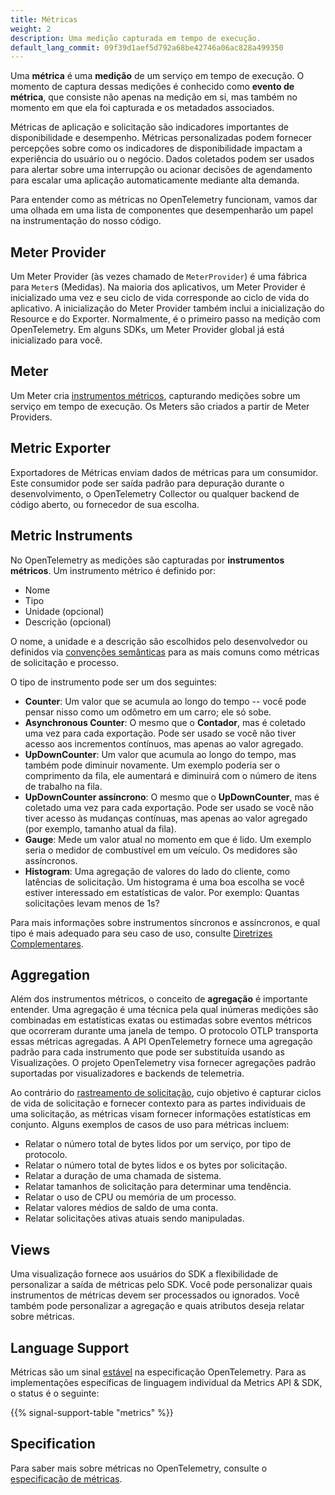 ```yaml
---
title: Métricas
weight: 2
description: Uma medição capturada em tempo de execução.
default_lang_commit: 09f39d1aef5d792a68be42746a06ac828a499350
---
```


Uma **métrica** é uma **medição** de um serviço em tempo de execução. O momento
de captura dessas medições é conhecido como **evento de métrica**, que consiste
não apenas na medição em si, mas também no momento em que ela foi capturada e os
metadados associados.

Métricas de aplicação e solicitação são indicadores importantes de
disponibilidade e desempenho. Métricas personalizadas podem fornecer percepções
sobre como os indicadores de disponibilidade impactam a experiência do usuário
ou o negócio. Dados coletados podem ser usados para alertar sobre uma
interrupção ou acionar decisões de agendamento para escalar uma aplicação
automaticamente mediante alta demanda.

Para entender como as métricas no OpenTelemetry funcionam, vamos dar uma olhada
em uma lista de componentes que desempenharão um papel na instrumentação do
nosso código.

## Meter Provider

Um Meter Provider (às vezes chamado de `MeterProvider`) é uma fábrica para
`Meter`s (Medidas). Na maioria dos aplicativos, um Meter Provider é inicializado
uma vez e seu ciclo de vida corresponde ao ciclo de vida do aplicativo. A
inicialização do Meter Provider também inclui a inicialização do Resource e do
Exporter. Normalmente, é o primeiro passo na medição com OpenTelemetry. Em
alguns SDKs, um Meter Provider global já está inicializado para você.

## Meter

Um Meter cria [instrumentos métricos](#metric-instruments), capturando medições
sobre um serviço em tempo de execução. Os Meters são criados a partir de Meter
Providers.

## Metric Exporter

Exportadores de Métricas enviam dados de métricas para um consumidor. Este
consumidor pode ser saída padrão para depuração durante o desenvolvimento, o
OpenTelemetry Collector ou qualquer backend de código aberto, ou fornecedor de
sua escolha.

## Metric Instruments

No OpenTelemetry as medições são capturadas por **instrumentos métricos**. Um
instrumento métrico é definido por:

- Nome
- Tipo
- Unidade (opcional)
- Descrição (opcional)

O nome, a unidade e a descrição são escolhidos pelo desenvolvedor ou definidos
via [convenções semânticas](/docs/specs/semconv/general/metrics/) para as mais
comuns como métricas de solicitação e processo.

O tipo de instrumento pode ser um dos seguintes:

- **Counter**: Um valor que se acumula ao longo do tempo -- você pode pensar
  nisso como um odômetro em um carro; ele só sobe.
- **Asynchronous Counter**: O mesmo que o **Contador**, mas é coletado uma vez
  para cada exportação. Pode ser usado se você não tiver acesso aos incrementos
  contínuos, mas apenas ao valor agregado.
- **UpDownCounter**: Um valor que acumula ao longo do tempo, mas também pode
  diminuir novamente. Um exemplo poderia ser o comprimento da fila, ele
  aumentará e diminuirá com o número de itens de trabalho na fila.
- **UpDownCounter assíncrono**: O mesmo que o **UpDownCounter**, mas é coletado
  uma vez para cada exportação. Pode ser usado se você não tiver acesso às
  mudanças contínuas, mas apenas ao valor agregado (por exemplo, tamanho atual
  da fila).
- **Gauge**: Mede um valor atual no momento em que é lido. Um exemplo seria o
  medidor de combustível em um veículo. Os medidores são assíncronos.
- **Histogram**: Uma agregação de valores do lado do cliente, como latências de
  solicitação. Um histograma é uma boa escolha se você estiver interessado em
  estatísticas de valor. Por exemplo: Quantas solicitações levam menos de 1s?

Para mais informações sobre instrumentos síncronos e assíncronos, e qual tipo é
mais adequado para seu caso de uso, consulte
[Diretrizes Complementares](/docs/specs/otel/metrics/supplementary-guidelines/).

## Aggregation

Além dos instrumentos métricos, o conceito de **agregação** é importante
entender. Uma agregação é uma técnica pela qual inúmeras medições são combinadas
em estatísticas exatas ou estimadas sobre eventos métricos que ocorreram durante
uma janela de tempo. O protocolo OTLP transporta essas métricas agregadas. A API
OpenTelemetry fornece uma agregação padrão para cada instrumento que pode ser
substituída usando as Visualizações. O projeto OpenTelemetry visa fornecer
agregações padrão suportadas por visualizadores e backends de telemetria.

Ao contrário do [rastreamento de solicitação](/docs/concepts/signals/traces/),
cujo objetivo é capturar ciclos de vida de solicitação e fornecer contexto para
as partes individuais de uma solicitação, as métricas visam fornecer informações
estatísticas em conjunto. Alguns exemplos de casos de uso para métricas incluem:

- Relatar o número total de bytes lidos por um serviço, por tipo de protocolo.
- Relatar o número total de bytes lidos e os bytes por solicitação.
- Relatar a duração de uma chamada de sistema.
- Relatar tamanhos de solicitação para determinar uma tendência.
- Relatar o uso de CPU ou memória de um processo.
- Relatar valores médios de saldo de uma conta.
- Relatar solicitações ativas atuais sendo manipuladas.

## Views

Uma visualização fornece aos usuários do SDK a flexibilidade de personalizar a
saída de métricas pelo SDK. Você pode personalizar quais instrumentos de
métricas devem ser processados ou ignorados. Você também pode personalizar a
agregação e quais atributos deseja relatar sobre métricas.

## Language Support

Métricas são um sinal
[estável](/docs/specs/otel/versioning-and-stability/#stable) na especificação
OpenTelemetry. Para as implementações específicas de linguagem individual da
Metrics API & SDK, o status é o seguinte:

{{% signal-support-table "metrics" %}}

## Specification

Para saber mais sobre métricas no OpenTelemetry, consulte o
[especificação de métricas](/docs/specs/otel/overview/#metric-signal).
